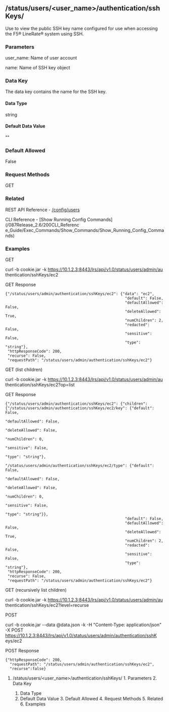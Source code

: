 ## /status/users/<user_name>/authentication/sshKeys/<name>

Use to view the public SSH key name configured for use when accessing the F5®
LineRate® system using SSH.

### Parameters

user_name: Name of user account

name: Name of SSH key object

### Data Key

The data key contains the name for the SSH key.

#### Data Type

string

#### Default Data Value

""

### Default Allowed

False

### Request Methods

GET

### Related

REST API Reference -
[/config/users](/087Release_2.6/250REST_API_Reference_Guide/config/users)

CLI Reference - [Show Running Config Commands](/087Release_2.6/200CLI_Referenc
e_Guide/Exec_Commands/Show_Commands/Show_Running_Config_Commands)

### Examples

GET

curl -b cookie.jar -k https://10.1.2.3:8443/lrs/api/v1.0/status/users/admin/au
thentication/sshKeys/ec2

GET Response

    
    
    {"/status/users/admin/authentication/sshKeys/ec2": {"data": "ec2",
                                                         "default": False,
                                                         "defaultAllowed": False,
                                                         "deleteAllowed": True,
                                                         "numChildren": 2,
                                                         "redacted": False,
                                                         "sensitive": False,
                                                         "type": "string"},
     "httpResponseCode": 200,
     "recurse": False,
     "requestPath": "/status/users/admin/authentication/sshKeys/ec2"}
    

GET (list children)

curl -b cookie.jar -k https://10.1.2.3:8443/lrs/api/v1.0/status/users/admin/au
thentication/sshKeys/ec2?op=list

GET Response

    
    
    {"/status/users/admin/authentication/sshKeys/ec2": {"children": {"/status/users/admin/authentication/sshKeys/ec2/key": {"default": False,
                                                                                                                               "defaultAllowed": False,
                                                                                                                               "deleteAllowed": False,
                                                                                                                               "numChildren": 0,
                                                                                                                               "sensitive": False,
                                                                                                                               "type": "string"},
                                                                       "/status/users/admin/authentication/sshKeys/ec2/type": {"default": False,
                                                                                                                                "defaultAllowed": False,
                                                                                                                                "deleteAllowed": False,
                                                                                                                                "numChildren": 0,
                                                                                                                                "sensitive": False,
                                                                                                                                "type": "string"}},
                                                         "default": False,
                                                         "defaultAllowed": False,
                                                         "deleteAllowed": True,
                                                         "numChildren": 2,
                                                         "redacted": False,
                                                         "sensitive": False,
                                                         "type": "string"},
     "httpResponseCode": 200,
     "recurse": False,
     "requestPath": "/status/users/admin/authentication/sshKeys/ec2"}
    

GET (recursively list children)

curl -b cookie.jar -k https://10.1.2.3:8443/lrs/api/v1.0/status/users/admin/au
thentication/sshKeys/ec2?level=recurse

POST

curl -b cookie.jar --data @data.json -k -H "Content-Type: application/json" -X
POST https://10.1.2.3:8443/lrs/api/v1.0/status/users/admin/authentication/sshK
eys/ec2

POST Response

    
    
    {"httpResponseCode": 200,
      "requestPath": "/status/users/admin/authentication/sshKeys/ec2",
      "recurse":false}

  1. /status/users/<user_name>/authentication/sshKeys/<name>
    1. Parameters
    2. Data Key
      1. Data Type
      2. Default Data Value
    3. Default Allowed
    4. Request Methods
    5. Related
    6. Examples

